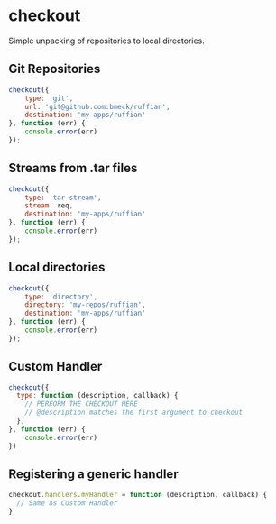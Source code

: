 # checkout

Simple unpacking of repositories to local directories.

## Git Repositories

```javascript
checkout({
    type: 'git',
    url: 'git@github.com:bmeck/ruffian',
    destination: 'my-apps/ruffian'
}, function (err) {
    console.error(err)
});
```

## Streams from .tar files

```javascript
checkout({
    type: 'tar-stream',
    stream: req,
    destination: 'my-apps/ruffian'
}, function (err) {
    console.error(err)
});
```

## Local directories

```javascript
checkout({
    type: 'directory',
    directory: 'my-repos/ruffian',
    destination: 'my-apps/ruffian'
}, function (err) {
    console.error(err)
});
```

## Custom Handler

```javascript
checkout({
  type: function (description, callback) {
    // PERFORM THE CHECKOUT HERE
    // @description matches the first argument to checkout
  },
}, function (err) {
    console.error(err)
})
```

## Registering a generic handler

```javascript
checkout.handlers.myHandler = function (description, callback) {
  // Same as Custom Handler
}
```